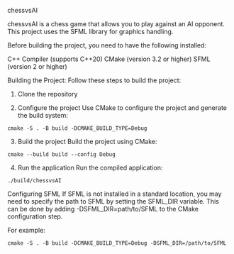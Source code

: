 chessvsAI

chessvsAI is a chess game that allows you to play against an AI opponent. This project uses the SFML library for graphics handling.

Before building the project, you need to have the following installed:

C++ Compiler (supports C++20)
CMake (version 3.2 or higher)
SFML (version 2 or higher)

Building the Project:
Follow these steps to build the project:

1. Clone the repository

2. Configure the project
Use CMake to configure the project and generate the build system:

```
cmake -S . -B build -DCMAKE_BUILD_TYPE=Debug
```
3. Build the project
Build the project using CMake:

```
cmake --build build --config Debug
```
4. Run the application
Run the compiled application:

```
./build/chessvsAI
```

Configuring SFML
If SFML is not installed in a standard location, you may need to specify the path to SFML by setting the SFML_DIR variable. This can be done by adding -DSFML_DIR=path/to/SFML to the CMake configuration step.

For example:

```
cmake -S . -B build -DCMAKE_BUILD_TYPE=Debug -DSFML_DIR=/path/to/SFML
```
